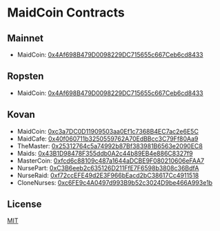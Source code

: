 # MaidCoin Contracts

## Mainnet
- MaidCoin: [0x4Af698B479D0098229DC715655c667Ceb6cd8433](https://etherscan.io/address/0x4Af698B479D0098229DC715655c667Ceb6cd8433)

## Ropsten
- MaidCoin: [0x4Af698B479D0098229DC715655c667Ceb6cd8433](https://ropsten.etherscan.io/address/0x4Af698B479D0098229DC715655c667Ceb6cd8433)

## Kovan
- MaidCoin: [0xc3a7DC0D11909503aa0Ef1c7368B4EC7ac2e6E5C](https://kovan.etherscan.io/address/0xc3a7DC0D11909503aa0Ef1c7368B4EC7ac2e6E5C)
- MaidCafe: [0x40f060711b3250559762A70EdBBcc3C79Ff80Aa9](https://kovan.etherscan.io/address/0x40f060711b3250559762A70EdBBcc3C79Ff80Aa9)
- TheMaster: [0x25312764c5a74992b87Bf383981B6563e2090EC8](https://kovan.etherscan.io/address/0x25312764c5a74992b87Bf383981B6563e2090EC8)
- Maids: [0x43B1D98478F355ddb0A2c44b89EB4e886C8327f9](https://kovan.etherscan.io/address/0x43B1D98478F355ddb0A2c44b89EB4e886C8327f9)
- MasterCoin: [0xfcd6c88109c487a1644aDCBE9F080210606eFAA7](https://kovan.etherscan.io/address/0xfcd6c88109c487a1644aDCBE9F080210606eFAA7)
- NursePart: [0xC3B6eeb2c635126D211FfE7F6598b3808c36BdfA](https://kovan.etherscan.io/address/0xC3B6eeb2c635126D211FfE7F6598b3808c36BdfA)
- NurseRaid: [0xf72ccEFE49d2E3F966bEacd2bC38617Cc4911518](https://kovan.etherscan.io/address/0xf72ccEFE49d2E3F966bEacd2bC38617Cc4911518)
- CloneNurses: [0xc6FE9c4A0497d993B9b52c3024D9be466A993e1b](https://kovan.etherscan.io/address/0xc6FE9c4A0497d993B9b52c3024D9be466A993e1b)

## License
[MIT](LICENSE)
